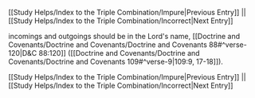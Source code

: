 [[Study Helps/Index to the Triple Combination/Impure|Previous Entry]]  ||  [[Study Helps/Index to the Triple Combination/Incorrect|Next Entry]]

 incomings and outgoings should be in the Lord's name, [[Doctrine and Covenants/Doctrine and Covenants/Doctrine and Covenants 88#^verse-120|D&C 88:120]] ([[Doctrine and Covenants/Doctrine and Covenants/Doctrine and Covenants 109#^verse-9|109:9, 17-18]]).

[[Study Helps/Index to the Triple Combination/Impure|Previous Entry]]  ||  [[Study Helps/Index to the Triple Combination/Incorrect|Next Entry]]